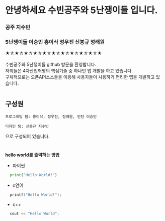 # 안녕하세요 수빈공주와 5난쟁이들 입니다.
### 공주 지수빈
### 5난쟁이들 이승민 홍이삭 정우진 신봉규 정래원
  
★☆★☆★☆★☆★☆★☆★☆★☆★☆★☆★<br>
<br>
수빈공주와 5난쟁이들 github 방문을 환영합니다.
<br>
저희들은 4차산업혁명의 핵심기술 중 하나인 앱 개발을 하고 있습니다.
<br>
구체적으로는 오픈API소스들을 이용해 사용자들이 사용하기 편리한 앱을 개발하고 있습니다.
<br>
#
## 구성원
```
프로그래밍 팀: 홍이삭, 정우진, 정래원, 인턴 이승민
```
```
디자인 팀: 신봉규 지수빈
```
으로 구성되어 있습니다.
#
**hello world를 출력하는 방법**
* 파이썬
```py
  print("Hello World!")
```
* c언어
```c
  printf("Hello World!");
```
* c++
```c++
  cout << "Hello World";
```


